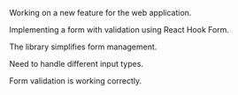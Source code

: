 Working on a new feature for the web application.

Implementing a form with validation using React Hook Form.

The library simplifies form management.

Need to handle different input types.

Form validation is working correctly.